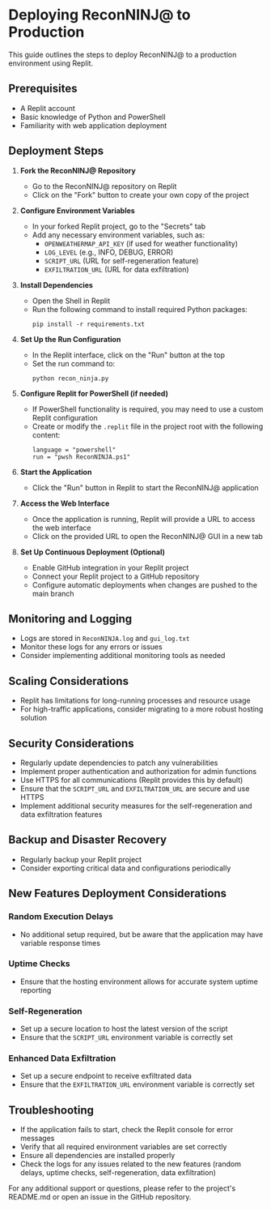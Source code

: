 # Deploying ReconNINJ@ to Production

This guide outlines the steps to deploy ReconNINJ@ to a production environment using Replit.

## Prerequisites

- A Replit account
- Basic knowledge of Python and PowerShell
- Familiarity with web application deployment

## Deployment Steps

1. **Fork the ReconNINJ@ Repository**
   - Go to the ReconNINJ@ repository on Replit
   - Click on the "Fork" button to create your own copy of the project

2. **Configure Environment Variables**
   - In your forked Replit project, go to the "Secrets" tab
   - Add any necessary environment variables, such as:
     - `OPENWEATHERMAP_API_KEY` (if used for weather functionality)
     - `LOG_LEVEL` (e.g., INFO, DEBUG, ERROR)
     - `SCRIPT_URL` (URL for self-regeneration feature)
     - `EXFILTRATION_URL` (URL for data exfiltration)

3. **Install Dependencies**
   - Open the Shell in Replit
   - Run the following command to install required Python packages:
     ```
     pip install -r requirements.txt
     ```

4. **Set Up the Run Configuration**
   - In the Replit interface, click on the "Run" button at the top
   - Set the run command to:
     ```
     python recon_ninja.py
     ```

5. **Configure Replit for PowerShell (if needed)**
   - If PowerShell functionality is required, you may need to use a custom Replit configuration
   - Create or modify the `.replit` file in the project root with the following content:
     ```
     language = "powershell"
     run = "pwsh ReconNINJA.ps1"
     ```

6. **Start the Application**
   - Click the "Run" button in Replit to start the ReconNINJ@ application

7. **Access the Web Interface**
   - Once the application is running, Replit will provide a URL to access the web interface
   - Click on the provided URL to open the ReconNINJ@ GUI in a new tab

8. **Set Up Continuous Deployment (Optional)**
   - Enable GitHub integration in your Replit project
   - Connect your Replit project to a GitHub repository
   - Configure automatic deployments when changes are pushed to the main branch

## Monitoring and Logging

- Logs are stored in `ReconNINJA.log` and `gui_log.txt`
- Monitor these logs for any errors or issues
- Consider implementing additional monitoring tools as needed

## Scaling Considerations

- Replit has limitations for long-running processes and resource usage
- For high-traffic applications, consider migrating to a more robust hosting solution

## Security Considerations

- Regularly update dependencies to patch any vulnerabilities
- Implement proper authentication and authorization for admin functions
- Use HTTPS for all communications (Replit provides this by default)
- Ensure that the `SCRIPT_URL` and `EXFILTRATION_URL` are secure and use HTTPS
- Implement additional security measures for the self-regeneration and data exfiltration features

## Backup and Disaster Recovery

- Regularly backup your Replit project
- Consider exporting critical data and configurations periodically

## New Features Deployment Considerations

### Random Execution Delays
- No additional setup required, but be aware that the application may have variable response times

### Uptime Checks
- Ensure that the hosting environment allows for accurate system uptime reporting

### Self-Regeneration
- Set up a secure location to host the latest version of the script
- Ensure that the `SCRIPT_URL` environment variable is correctly set

### Enhanced Data Exfiltration
- Set up a secure endpoint to receive exfiltrated data
- Ensure that the `EXFILTRATION_URL` environment variable is correctly set

## Troubleshooting

- If the application fails to start, check the Replit console for error messages
- Verify that all required environment variables are set correctly
- Ensure all dependencies are installed properly
- Check the logs for any issues related to the new features (random delays, uptime checks, self-regeneration, data exfiltration)

For any additional support or questions, please refer to the project's README.md or open an issue in the GitHub repository.
